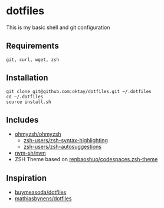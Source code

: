 # dotfiles
This is my basic shell and git configuration

## Requirements
```
git, curl, wget, zsh
```

## Installation
```shell
git clone git@github.com:oktay/dotfiles.git ~/.dotfiles
cd ~/.dotfiles
source install.sh
```

## Includes
- [ohmyzsh/ohmyzsh](https://github.com/ohmyzsh/ohmyzsh)
  - [zsh-users/zsh-syntax-highlighting](https://github.com/zsh-users/zsh-syntax-highlighting/blob/master/INSTALL.md)
  - [zsh-users/zsh-autosuggestions](https://github.com/zsh-users/zsh-autosuggestions)
- [nvm-sh/nvm](https://github.com/nvm-sh/nvm)
- ZSH Theme based on [
renbaoshuo/codespaces.zsh-theme](https://gist.github.com/renbaoshuo/93f75878fe29cf9ad48a675abd69ef97)
## Inspiration 
- [buymeasoda/dotfiles](https://github.com/buymeasoda/dotfiles/)
- [mathiasbynens/dotfiles](https://github.com/mathiasbynens/dotfiles)
